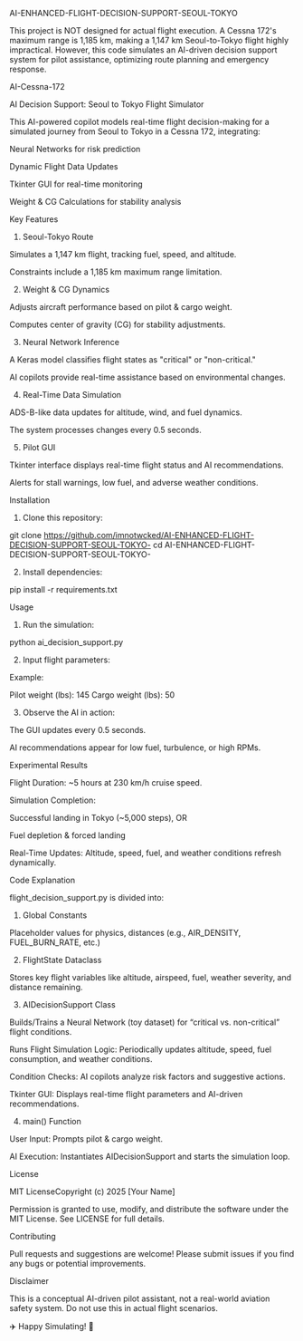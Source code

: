 AI-ENHANCED-FLIGHT-DECISION-SUPPORT-SEOUL-TOKYO

This project is NOT designed for actual flight execution. A Cessna 172's maximum range is 1,185 km, making a 1,147 km Seoul-to-Tokyo flight highly impractical. However, this code simulates an AI-driven decision support system for pilot assistance, optimizing route planning and emergency response.

AI-Cessna-172

AI Decision Support: Seoul to Tokyo Flight Simulator

This AI-powered copilot models real-time flight decision-making for a simulated journey from Seoul to Tokyo in a Cessna 172, integrating:

Neural Networks for risk prediction

Dynamic Flight Data Updates

Tkinter GUI for real-time monitoring

Weight & CG Calculations for stability analysis

Key Features

1. Seoul-Tokyo Route

Simulates a 1,147 km flight, tracking fuel, speed, and altitude.

Constraints include a 1,185 km maximum range limitation.

2. Weight & CG Dynamics

Adjusts aircraft performance based on pilot & cargo weight.

Computes center of gravity (CG) for stability adjustments.

3. Neural Network Inference

A Keras model classifies flight states as "critical" or "non-critical."

AI copilots provide real-time assistance based on environmental changes.

4. Real-Time Data Simulation

ADS-B-like data updates for altitude, wind, and fuel dynamics.

The system processes changes every 0.5 seconds.

5. Pilot GUI

Tkinter interface displays real-time flight status and AI recommendations.

Alerts for stall warnings, low fuel, and adverse weather conditions.

Installation

1. Clone this repository:

 git clone https://github.com/imnotwcked/AI-ENHANCED-FLIGHT-DECISION-SUPPORT-SEOUL-TOKYO-
 cd AI-ENHANCED-FLIGHT-DECISION-SUPPORT-SEOUL-TOKYO-

2. Install dependencies:

 pip install -r requirements.txt

Usage

1. Run the simulation:

 python ai_decision_support.py

2. Input flight parameters:

Example:

 Pilot weight (lbs): 145
 Cargo weight (lbs): 50

3. Observe the AI in action:

The GUI updates every 0.5 seconds.

AI recommendations appear for low fuel, turbulence, or high RPMs.

Experimental Results

Flight Duration: ~5 hours at 230 km/h cruise speed.

Simulation Completion:

Successful landing in Tokyo (~5,000 steps), OR

Fuel depletion & forced landing

Real-Time Updates: Altitude, speed, fuel, and weather conditions refresh dynamically.

Code Explanation

flight_decision_support.py is divided into:

1. Global Constants

Placeholder values for physics, distances (e.g., AIR_DENSITY, FUEL_BURN_RATE, etc.)

2. FlightState Dataclass

Stores key flight variables like altitude, airspeed, fuel, weather severity, and distance remaining.

3. AIDecisionSupport Class

Builds/Trains a Neural Network (toy dataset) for “critical vs. non-critical” flight conditions.

Runs Flight Simulation Logic: Periodically updates altitude, speed, fuel consumption, and weather conditions.

Condition Checks: AI copilots analyze risk factors and suggestive actions.

Tkinter GUI: Displays real-time flight parameters and AI-driven recommendations.

4. main() Function

User Input: Prompts pilot & cargo weight.

AI Execution: Instantiates AIDecisionSupport and starts the simulation loop.

License

MIT LicenseCopyright (c) 2025 [Your Name]

Permission is granted to use, modify, and distribute the software under the MIT License. See LICENSE for full details.

Contributing

Pull requests and suggestions are welcome! Please submit issues if you find any bugs or potential improvements.

Disclaimer

This is a conceptual AI-driven pilot assistant, not a real-world aviation safety system. Do not use this in actual flight scenarios.

✈️ Happy Simulating! 🚀

